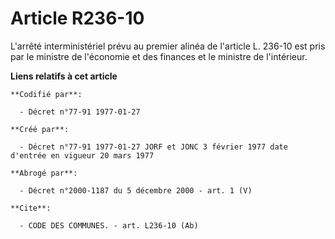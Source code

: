 # Article R236-10

L'arrêté interministériel prévu au premier alinéa de l'article L. 236-10 est pris par le ministre de l'économie et des
finances et le ministre de l'intérieur.

**Liens relatifs à cet article**

	**Codifié par**:

	  - Décret n°77-91 1977-01-27

	**Créé par**:

	  - Décret n°77-91 1977-01-27 JORF et JONC 3 février 1977 date d'entrée en vigueur 20 mars 1977

	**Abrogé par**:

	  - Décret n°2000-1187 du 5 décembre 2000 - art. 1 (V)

	**Cite**:

	  - CODE DES COMMUNES. - art. L236-10 (Ab)

